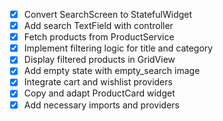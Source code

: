 - [x] Convert SearchScreen to StatefulWidget
- [x] Add search TextField with controller
- [x] Fetch products from ProductService
- [x] Implement filtering logic for title and category
- [x] Display filtered products in GridView
- [x] Add empty state with empty_search image
- [x] Integrate cart and wishlist providers
- [x] Copy and adapt ProductCard widget
- [x] Add necessary imports and providers
